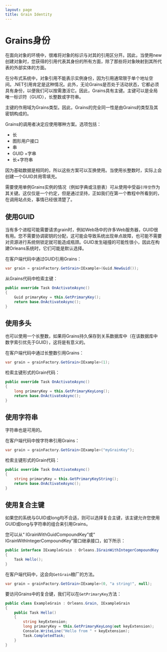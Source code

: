 ```yaml
---
layout: page
title: Grain Identity
---
```


# Grains身份

在面向对象的环境中，很难将对象的标识与对其的引用区分开。因此，当使用new创建对象时，您获得的引用代表其身份的所有方面，除了那些将对象映射到其所代表的外部实体的方面。

在分布式系统中，对象引用不能表示实例身份，因为引用通常限于单个地址空间。.NET引用肯定是这种情况。此外，无论Grains是否处于活动状态，它都必须具有身份，以便我们可以按需激活它。因此，Grains具有主键。主键可以是全局唯一标识符（GUID），长整数或字符串。

主键的作用域为Grains类型。因此，Grains的完全同一性是由Grains的类型及其密钥构成的。

Grains的调用者决定应使用哪种方案。选项包括：

-   长
-   图形用户接口
-   串
-   GUID +字串
-   长+字符串

因为基础数据是相同的，所以这些方案可以互换使用。当使用长整数时，实际上会创建一个GUID并用零填充。

需要使用单例Grains实例的情况（例如字典或注册表）可从使用中受益`引导空`作为其关键。这仅仅是一个约定，但是通过坚持，正如我们在第一个教程中所看到的，在调用站点处，事情已经很清楚了。

## 使用GUID

当有多个进程可能需要请求grain时，例如Web场中的许多Web服务器，GUID很有用。您不需要协调密钥的分配，这可能会导致系统出现单点故障，也可能不需要对资源进行系统侧锁定就可能造成瓶颈。GUID发生碰撞的可能性很小，因此在构建Orleans系统时，它们可能是默认选择。

在客户端代码中通过GUID引用Grains：

```csharp
var grain = grainFactory.GetGrain<IExample>(Guid.NewGuid());
```

从Grains代码中检索主键：

```csharp
public override Task OnActivateAsync()
{
    Guid primaryKey = this.GetPrimaryKey();
    return base.OnActivateAsync();
}
```

## 使用多头

也可以使用一个长整数，如果将Grains持久保存到关系数据库中（在该数据库中数字索引优先于GUID），这将是有意义的。

在客户端代码中通过长整数引用Grains：

```csharp
var grain = grainFactory.GetGrain<IExample>(1);
```

检索主键形式的Grain代码：

```csharp
public override Task OnActivateAsync()
{
    long primaryKey = this.GetPrimaryKeyLong();
    return base.OnActivateAsync();
}
```

## 使用字符串

字符串也是可用的。

在客户端代码中按字符串引用Grains：

```csharp
var grain = grainFactory.GetGrain<IExample>("myGrainKey");
```

检索主键形式的Grain代码：

```csharp
public override Task OnActivateAsync()
{
    string primaryKey = this.GetPrimaryKeyString();
    return base.OnActivateAsync();
}
```

## 使用复合主键

如果您的系统与GUID或long均不合适，则可以选择复合主键，该主键允许您使用GUID或long与字符串的组合来引用Grains。

您可以从“ IGrainWithGuidCompoundKey”或“ IGrainWithIntegerCompoundKey”接口继承接口，如下所示：

```csharp
public interface IExampleGrain : Orleans.IGrainWithIntegerCompoundKey
{
    Task Hello();
}
```

在客户端代码中，这会向`GetGrain`粮厂的方法。

```csharp
var grain = grainFactory.GetGrain<IExample>(0, "a string!", null);
```

要访问Grains中的复合键，我们可以在`GetPrimaryKey`方法：

```csharp
public class ExampleGrain : Orleans.Grain, IExampleGrain
{
    public Task Hello()
    {
        string keyExtension;
        long primaryKey = this.GetPrimaryKeyLong(out keyExtension);
        Console.WriteLine("Hello from " + keyExtension);
        Task.CompletedTask;
    }
}
```
